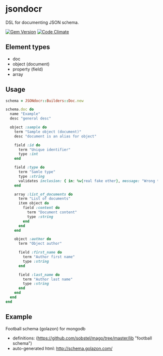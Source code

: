jsondocr
========

DSL for documenting JSON schema.

[![Gem Version](https://badge.fury.io/rb/jsondocr.png)](http://badge.fury.io/rb/jsondocr)
[![Code Climate](https://codeclimate.com/github/sobstel/jsondocr.png)](https://codeclimate.com/github/sobstel/jsondocr)

Element types
-------------

* doc
* object (document)
* property (field)
* array

Usage
-----

```ruby
schema = JSONdocr::Builders::Doc.new

schema.doc do
  name "Example"
  desc "general desc"

  object :sample do
    term "Sample object (document)"
    desc "document is an alias for object"

    field :id do
      term "Unique identifier"
      type :int
    end

    field :type do
      term "Samle type"
      type :string
      validates inclusion: { in: %w{real fake other}, message: "Wrong type" }
    end

    array :list_of_documents do
      term "List of documents"
      item object do
        field :content do
          term "Document content"
          type :string
        end
      end
    end

    object :author do
      term "Object author"

      field :first_name do
        term "Author first name"
        type :string
      end

      field :last_name do
        term "Author last name"
        type :string
      end
    end
  end
end
```

Example
-------

Football schema (golazon) for mongodb

* definitions: (https://github.com/sobstel/mago/tree/master/lib "football schema")
* auto-generated html: http://schema.golazon.com/
